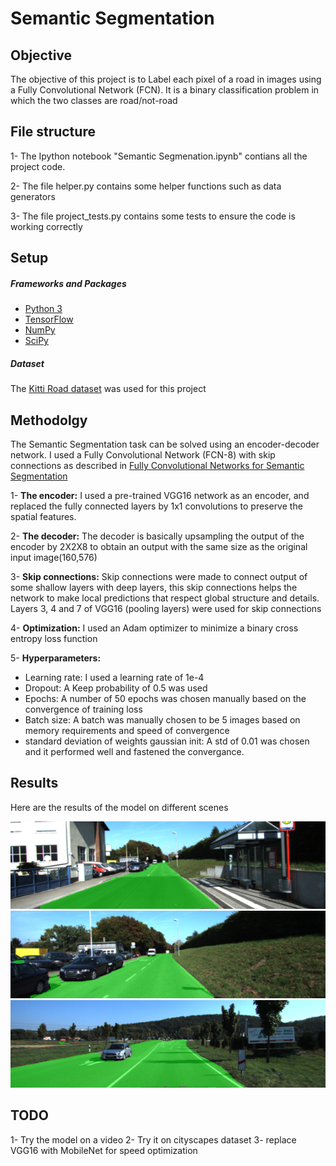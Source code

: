 # Semantic Segmentation
## Objective
The objective of this project is to Label each pixel of a road in images using a Fully Convolutional Network (FCN). It is a binary classification problem in which the two classes are road/not-road

## File structure
1- The Ipython notebook "Semantic Segmenation.ipynb" contians all the project code.

2- The file helper.py contains some helper functions such as data generators

3- The file project_tests.py contains some tests to ensure the code is working correctly

## Setup
##### Frameworks and Packages
 - [Python 3](https://www.python.org/)
 - [TensorFlow](https://www.tensorflow.org/)
 - [NumPy](http://www.numpy.org/)
 - [SciPy](https://www.scipy.org/)
 
##### Dataset
The [Kitti Road dataset](http://www.cvlibs.net/datasets/kitti/eval_road.php) was used for this project

## Methodolgy
The Semantic Segmentation task can be solved using an encoder-decoder network. I used a Fully Convolutional Network (FCN-8) with skip connections as described in [Fully Convolutional Networks for Semantic Segmentation](https://people.eecs.berkeley.edu/~jonlong/long_shelhamer_fcn.pdf)

1- **The encoder:**  I used a pre-trained VGG16 network as an encoder, and replaced the fully connected layers by 1x1 convolutions to preserve the spatial features.

2- **The decoder:** The decoder is basically upsampling the output of the encoder by 2X2X8 to obtain an output with the same size as the original input image(160,576)

3- **Skip connections:** Skip connections were made to connect output of some shallow layers with deep layers, this skip connections helps the network to make local predictions that respect global structure and details. Layers 3, 4 and 7 of VGG16 (pooling layers) were used for skip connections 

4- **Optimization:** I used an Adam optimizer to minimize a binary cross entropy loss function

5- **Hyperparameters:** 

* Learning rate: I used a learning rate of 1e-4
* Dropout: A Keep probability of 0.5 was used
* Epochs: A number of 50 epochs was chosen manually based on the convergence of training loss 
* Batch size: A batch was manually chosen to be 5 images based on memory requirements and speed of convergence
* standard deviation of weights gaussian init: A std of 0.01 was chosen and it performed well and fastened the convergance.

## Results

Here are the results of the model on different scenes

![ScreenShot](imgs/um_000013.png)
![ScreenShot](imgs/um_000015.png)
![ScreenShot](imgs/umm_000077.png)

## TODO
1- Try the model on a video
2- Try it on cityscapes dataset
3- replace VGG16 with MobileNet for speed optimization


